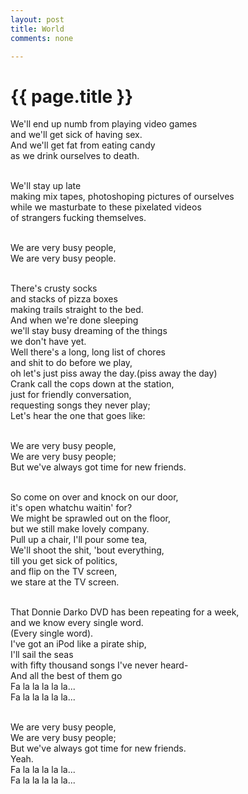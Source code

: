 ```yaml
---
layout: post
title: World
comments: none

---
```


{{ page.title }}
================

<div>
We'll end up numb from playing video games  <br/>
and we'll get sick of having sex. <br/>
And we'll get fat from eating candy <br/> 
as we drink ourselves to death.  <br/> <br/>

We'll stay up late  <br/>
making mix tapes, photoshoping pictures of ourselves <br/>
while we masturbate to these pixelated videos <br/>
of strangers fucking themselves. <br/> <br/>

We are very busy people, <br/>
We are very busy people. <br/><br/>

There's crusty socks <br/>
and stacks of pizza boxes <br/>
making trails straight to the bed. <br/>
And when we're done sleeping <br/>
we'll stay busy dreaming of the things <br/>
we don't have yet. <br/>
Well there's a long, long list of chores <br/>
and shit to do before we play, <br/>
oh let's just piss away the day.(piss away the day) <br/>
Crank call the cops down at the station, <br/>
just for friendly conversation, <br/>
requesting songs they never play; <br/>
Let's hear the one that goes like: <br/><br/>

We are very busy people,<br/>
We are very busy people;<br/>
But we've always got time for new friends.<br/><br/>

So come on over and knock on our door,<br/>
it's open whatchu waitin' for?<br/>
We might be sprawled out on the floor,<br/>
but we still make lovely company.<br/>
Pull up a chair, I'll pour some tea,<br/>
We'll shoot the shit, 'bout everything,<br/>
till you get sick of politics,<br/>
and flip on the TV screen,<br/>
we stare at the TV screen.<br/><br/>

That Donnie Darko DVD has been repeating for a week,<br/>
and we know every single word.<br/>
(Every single word).<br/>
I've got an iPod like a pirate ship,<br/>
I'll sail the seas<br/>
with fifty thousand songs I've never heard-<br/>
And all the best of them go<br/>
Fa la la la la la...<br/>
Fa la la la la la...<br/><br/>

We are very busy people,<br/>
We are very busy people;<br/>
But we've always got time for new friends.<br/>
Yeah.<br/>
Fa la la la la la...<br/>
Fa la la la la la... <br/><br/>
</div>